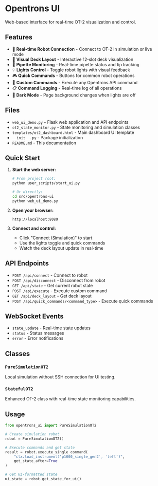 # Opentrons UI

Web-based interface for real-time OT-2 visualization and control.

## Features

- 🔗 **Real-time Robot Connection** - Connect to OT-2 in simulation or live mode
- 🎨 **Visual Deck Layout** - Interactive 12-slot deck visualization
- 🧪 **Pipette Monitoring** - Real-time pipette status and tip tracking
- 💡 **Lights Control** - Toggle robot lights with visual feedback
- 🎮 **Quick Commands** - Buttons for common robot operations
- 💬 **Custom Commands** - Execute any Opentrons API command
- 📋 **Command Logging** - Real-time log of all operations
- 🌙 **Dark Mode** - Page background changes when lights are off

## Files

- `web_ui_demo.py` - Flask web application and API endpoints
- `ot2_state_monitor.py` - State monitoring and simulation classes
- `templates/ot2_dashboard.html` - Main dashboard UI template
- `__init__.py` - Package initialization
- `README.md` - This documentation

## Quick Start

1. **Start the web server:**
   ```bash
   # From project root:
   python user_scripts/start_ui.py
   
   # Or directly:
   cd src/opentrons-ui
   python web_ui_demo.py
   ```

2. **Open your browser:**
   ```
   http://localhost:8080
   ```

3. **Connect and control:**
   - Click "Connect (Simulation)" to start
   - Use the lights toggle and quick commands
   - Watch the deck layout update in real-time

## API Endpoints

- `POST /api/connect` - Connect to robot
- `POST /api/disconnect` - Disconnect from robot
- `GET /api/state` - Get current robot state
- `POST /api/execute` - Execute custom command
- `GET /api/deck_layout` - Get deck layout
- `POST /api/quick_commands/<command_type>` - Execute quick commands

## WebSocket Events

- `state_update` - Real-time state updates
- `status` - Status messages
- `error` - Error notifications

## Classes

### `PureSimulationOT2`
Local simulation without SSH connection for UI testing.

### `StatefulOT2`
Enhanced OT-2 class with real-time state monitoring capabilities.

## Usage

```python
from opentrons_ui import PureSimulationOT2

# Create simulation robot
robot = PureSimulationOT2()

# Execute commands and get state
result = robot.execute_single_command(
    "ctx.load_instrument('p1000_single_gen2', 'left')",
    get_state_after=True
)

# Get UI-formatted state
ui_state = robot.get_state_for_ui()
``` 